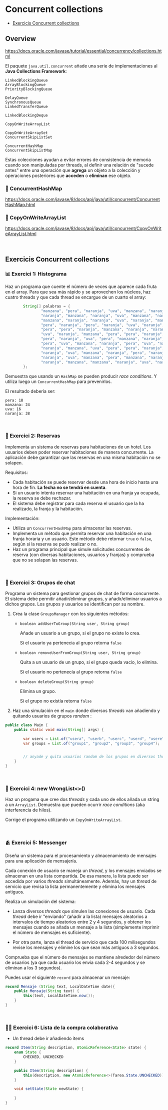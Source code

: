 # Concurrent collections

* [Exercicis Concurrent collections](#exercicis-concurrent-collecions)

## Overview

https://docs.oracle.com/javase/tutorial/essential/concurrency/collections.html

El paquete `java.util.concurrent` añade una serie de implementaciones al **Java Collections Framework**:

    LinkedBlockingQueue
    ArrayBlockingQueue
    PriorityBlockingQueue
    
    DelayQueue
    SynchronousQueue
    LinkedTransferQueue
    
    LinkedBlockingDeque
    
    CopyOnWriteArrayList
    
    CopyOnWriteArraySet
    ConcurrentSkipListSet
    
    ConcurrentHashMap
    ConcurrentSkipListMap

Estas colecciones ayudan a evitar errores de consistencia de memoria cuando son manipuladas por threads, al definir una relación de "sucede antes" entre una operación que **agrega** un objeto a la colección y operaciones posteriores que **acceden** o **eliminan** ese objeto.




### 🏮 ConcurrentHashMap

https://docs.oracle.com/javase/8/docs/api/java/util/concurrent/ConcurrentHashMap.html

### 🏮 CopyOnWriteArrayList

https://docs.oracle.com/javase/8/docs/api/java/util/concurrent/CopyOnWriteArrayList.html


<br />

## Exercicis Concurrent collections

### 📊 Exercici 1: Histograma

Haz un programa que cuente el número de veces que aparece cada fruta en el array.
Para que sea más rápido y se aprovechen los núcleos, haz cuatro threads y que cada thread se encargue de un cuarto el array:

```java
        String[] palabras = {
                "manzana", "pera", "naranja", "uva", "manzana", "naranja", "naranja", "uva",
                "naranja", "manzana", "naranja", "uva", "manzana", "naranja", "naranja", "uva",
                "manzana", "naranja", "naranja", "uva", "naranja", "manzana", "naranja", "uva",
                "pera", "naranja", "pera", "naranja", "uva", "naranja", "naranja", "manzana",
                "pera", "pera", "naranja", "manzana", "naranja", "naranja", "pera", "manzana",
                "uva", "naranja", "manzana", "pera", "pera", "naranja", "naranja", "manzana",
                "pera", "naranja", "uva", "pera", "manzana", "naranja", "naranja", "naranja",
                "pera", "uva", "manzana", "naranja", "pera", "uva", "naranja", "manzana",
                "naranja", "manzana", "uva", "pera", "pera", "naranja", "uva", "manzana",
                "naranja", "uva", "manzana", "naranja", "pera", "naranja", "manzana", "pera",
                "naranja", "uva", "manzana", "pera", "manzana", "naranja", "manzana", "pera",
                "naranja", "manzana", "manzana", "naranja", "uva", "naranja", "manzana", "naranja"
        };
```

Demuestra que usando un `HashMap` se pueden producir _race conditions_. Y utiliza luego un `ConcurrentHashMap` para prevenirlos.

El resultado debería ser:

```
pera: 18
manzana: 24
uva: 16
naranja: 38
```

<br />

### 🏨 Exercici 2: Reservas

Implementa un sistema de reservas para habitaciones de un hotel. Los usuarios deben poder reservar habitaciones de manera concurrente. La aplicación debe garantizar que las reservas en una misma habitación no se solapen.

Requisitos:
* Cada habitación se puede reservar desde una hora de inicio hasta una hora de fin. **La fecha no se tendrá en cuenta**.
* Si un usuario intenta reservar una habitación en una franja ya ocupada, la reserva se debe rechazar.
* El sistema debe registrar para cada reserva el usuario que la ha realizado, la franja y la habitación.

Implementación:
* Utiliza un `ConcurrentHashMap` para almacenar las reservas.
* Implementa un método que permita reservar una habitación en una franja horaria y un usuario. Este método debe retornar `true` o `false`, según si la reserva se pudo realizar o no.
* Haz un programa principal que simule solicitudes concurrentes de reserva (con diversas habitaciones, usuarios y franjas) y comprueba que no se solapan las reservas.

<br />


### 🎎 Exercici 3: Grupos de chat

Programa un sistema para gestionar grupos de chat de forma concurrente. El sistema debe permitir añadir/eliminar grupos, y añadir/eliminar usuarios a dichos grupos. Los grupos y usuarios se identifican por su nombre.

1. Crea la clase `GroupsManager` con los siguientes métodos:
    * `boolean addUserToGroup(String user, String group)`

        Añade un usuario a un grupo, si el grupo no existe lo crea. 

        Si el usuario ya pertenecia al grupo retorna `false`

    * `boolean removeUserFromGroup(String user, String group)`

        Quita a un usuario de un grupo, si el grupo queda vacío, lo elimina. 

        Si el usuario no pertenecía al grupo retorna `false`

    * `boolean deleteGroup(String group)` 

        Elimina un grupo. 
        
        Si el grupo no existía retorna `false`

1. Haz una simulación en el `main` donde diversos _threads_ van añadiendo y quitando usuarios de grupos _random_ :

```java
public class Main {
    public static void main(String[] args) {

        var users = List.of("usera", "userb", "userc", "userd", "usere", "userf", "userg", "userf");
        var groups = List.of("group1", "group2", "group3", "group4");


        // anyade y quita usuarios random de los grupos en diversos threads
    }
}
```

<br />

### 🤪 Exercici 4: new WrongList<>()

Haz un progama que cree dos _threads_ y cada uno de ellos añada un string a un `ArrayList`. Demuestra que pueden ocurrir _race conditions_ (aka interferencia de hilos).

Corrige el programa utilizando un `CopyOnWriteArrayList`.

<br />

### 🫂 Exercici 5: Messenger

Diseña un sistema para el procesamiento y almacenamiento de mensajes para una aplicación de mensajería.

Cada conexión de usuario se maneja un _thread_, y los mensajes enviados se almacenan en una lista compartida. De esa manera, la lista puede ser accedida por varios _threads_ simultáneamente. Además, hay un _thread_ de servicio que revisa la lista permanentemente y elimina los mensajes antiguos. 

Realiza un simulación del sistema:

* Lanza diversos _threads_ que simulen las conexiones de usuario. Cada _thread_ debe ir "enviando" (añadir a la lista) mensajes aleatorios a intervalos de tiempo aleatorios entre 2 y 4 segundos, y obtener los mensajes cuando se añada un mensaje a la lista (simplemente imprimir el número de mensajes es suficiente).

* Por otra parte, lanza el thread de servicio que cada 100 milisegundos revise los mensajes y elimine los que sean más antiguos a 3 segundos.


Comprueba que el número de mensajes se mantiene alrededor del número de usuarios (ya que cada usuario los envia cada 2-4 segundos y se eliminan a los 3 segundos).

Puedes usar el siguiente `record` para almacenar un mensaje:

```java
record Mensaje (String text, LocalDateTime date){
    public Mensaje(String text) {
        this(text, LocalDateTime.now());
    }
}
```

<br />

### 🤼‍♀️ Exercici 6: Lista de la compra colaborativa

* Un thread debe ir añadiendo items

```java
record Item(String description, AtomicReference<State> state) {
    enum State {
        CHECKED, UNCHECKED
    }

    public Item(String description) {
        this(description, new AtomicReference<>(Tarea.State.UNCHECKED));
    }

    void setState(State newState) {
        
    }
}
```